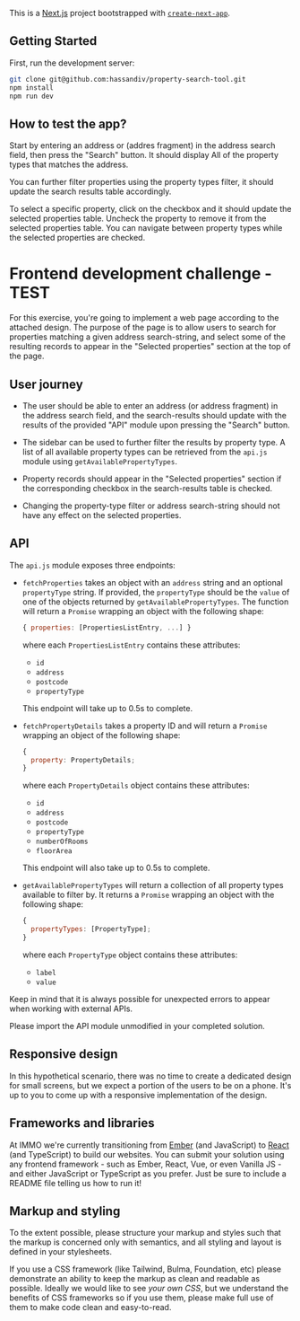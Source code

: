 This is a [Next.js](https://nextjs.org/) project bootstrapped with [`create-next-app`](https://github.com/vercel/next.js/tree/canary/packages/create-next-app).

## Getting Started

First, run the development server:

```bash
git clone git@github.com:hassandiv/property-search-tool.git
npm install
npm run dev
```

## How to test the app?

Start by entering an address or (addres fragment) in the address search field, then press the "Search" button.
It should display All of the property types that matches the address.

You can further filter properties using the property types filter, it should update the search results table accordingly.

To select a specific property, click on the checkbox and it should update the selected properties table. Uncheck the property to remove it from the selected properties table. You can navigate between property types while the selected properties are checked.

# Frontend development challenge - TEST

For this exercise, you're going to implement a web page according to the
attached design. The purpose of the page is to allow users to search for
properties matching a given address search-string, and select some of the
resulting records to appear in the "Selected properties" section at the top of
the page.

## User journey

- The user should be able to enter an address (or address fragment) in the
  address search field, and the search-results should update with the results of
  the provided "API" module upon pressing the "Search" button.

- The sidebar can be used to further filter the results by property type. A list
  of all available property types can be retrieved from the `api.js` module
  using `getAvailablePropertyTypes`.

- Property records should appear in the "Selected properties" section if the
  corresponding checkbox in the search-results table is checked.

- Changing the property-type filter or address search-string should not have any
  effect on the selected properties.

## API

The `api.js` module exposes three endpoints:

- `fetchProperties` takes an object with an `address` string and an optional
  `propertyType` string. If provided, the `propertyType` should be the `value` of
  one of the objects returned by `getAvailablePropertyTypes`. The function will
  return a `Promise` wrapping an object with the following shape:

  ```js
  { properties: [PropertiesListEntry, ...] }
  ```

  where each `PropertiesListEntry` contains these attributes:

  - `id`
  - `address`
  - `postcode`
  - `propertyType`

  This endpoint will take up to 0.5s to complete.

- `fetchPropertyDetails` takes a property ID and will return a
  `Promise` wrapping an object of the following shape:

  ```js
  {
    property: PropertyDetails;
  }
  ```

  where each `PropertyDetails` object contains these attributes:

  - `id`
  - `address`
  - `postcode`
  - `propertyType`
  - `numberOfRooms`
  - `floorArea`

  This endpoint will also take up to 0.5s to complete.

- `getAvailablePropertyTypes` will return a collection of all property
  types available to filter by. It returns a `Promise` wrapping an object
  with the following shape:

  ```js
  {
    propertyTypes: [PropertyType];
  }
  ```

  where each `PropertyType` object contains these attributes:

  - `label`
  - `value`

Keep in mind that it is always possible for unexpected errors to appear when
working with external APIs.

Please import the API module unmodified in your completed solution.

## Responsive design

In this hypothetical scenario, there was no time to create a dedicated design
for small screens, but we expect a portion of the users to be on a phone. It's
up to you to come up with a responsive implementation of the design.

## Frameworks and libraries

At IMMO we're currently transitioning from [Ember][ember] (and JavaScript) to [React][react]
(and TypeScript) to build our websites. You can submit your solution using any
frontend framework - such as Ember, React, Vue, or even Vanilla JS - and either
JavaScript or TypeScript as you prefer. Just be sure to include a README file
telling us how to run it!

## Markup and styling

To the extent possible, please structure your markup and styles such that the
markup is concerned only with semantics, and all styling and layout is defined
in your stylesheets.

If you use a CSS framework (like Tailwind, Bulma, Foundation, etc) please demonstrate
an ability to keep the markup as clean and readable as possible. Ideally we would
like to see _your own CSS_, but we understand the benefits of CSS frameworks
so if you use them, please make full use of them to make code clean and
easy-to-read.

[ember]: https://emberjs.com
[react]: https://reactjs.com
